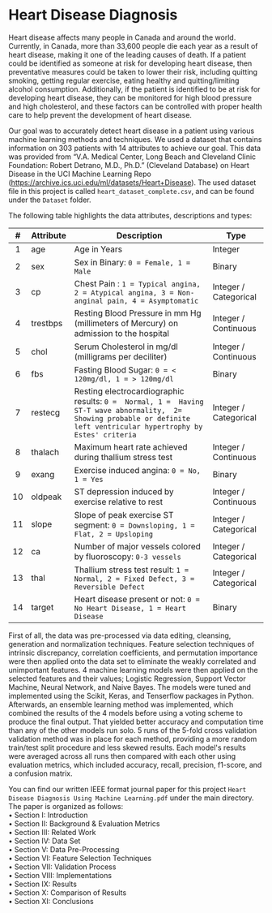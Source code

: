 # Heart Disease Diagnosis

Heart disease affects many people in Canada and around the world. Currently, in Canada, more than 33,600 people die each year as a result of heart disease, making it one of the leading causes of death. If a patient could be identified as someone at risk for developing heart disease, then preventative measures could be taken to lower their risk, including quitting smoking, getting regular exercise, eating healthy and quitting/limiting alcohol consumption. Additionally, if the patient is identified to be at risk for developing heart disease, they can be monitored for high blood pressure and high cholesterol, and these factors can be controlled with proper health care to help prevent the development of heart disease.  

Our goal was to accurately detect heart disease in a patient using various machine learning methods and techniques. We used a dataset that contains information on 303 patients with 14 attributes to achieve our goal. This data was provided from “V.A. Medical Center, Long Beach and Cleveland Clinic Foundation: Robert Detrano, M.D., Ph.D.” (Cleveland Database) on Heart Disease in the UCI Machine Learning Repo (https://archive.ics.uci.edu/ml/datasets/Heart+Disease). The used dataset file in this project is called `heart_dataset_complete.csv`, and can be found under the `Dataset` folder.

The following table highlights the data attributes, descriptions and types:

| #          | Attribute | Description                                                                                                                                                            | Type                  |
|:----------:|-----------|------------------------------------------------------------------------------------------------------------------------------------------------------------------------|-----------------------|
| 1          | age       | Age in Years                                                                                                                                                           | Integer               |
| 2          | sex       | Sex in Binary: `0 = Female, 1 = Male`                                                                                                                                  | Binary                |
| 3          | cp        | Chest Pain :  `1 = Typical angina, 2 = Atypical angina, 3 = Non-anginal pain, 4 = Asymptomatic`                                                                        | Integer / Categorical |
| 4          | trestbps  | Resting Blood Pressure in mm Hg (millimeters of Mercury) on admission to the hospital                                                                                  | Integer / Continuous  |
| 5          | chol      | Serum Cholesterol in mg/dl (milligrams per deciliter)                                                                                                                  | Integer / Continuous  |
| 6          | fbs       | Fasting Blood Sugar: `0 = < 120mg/dl, 1 = > 120mg/dl`                                                                                                                 | Binary                |
| 7          | restecg   | Resting electrocardiographic results: `0 =  Normal, 1 =  Having ST-T wave abnormality,  2= Showing probable or definite left ventricular hypertrophy by Estes' criteria` | Integer / Categorical |
| 8          | thalach   | Maximum heart rate achieved during thallium stress test                                                                                                                | Integer / Continuous  |
| 9          | exang     | Exercise induced angina: `0 = No, 1 = Yes `                                                                                                                              | Binary                |
| 10         | oldpeak   | ST depression induced by exercise relative to rest                                                                                                                     | Integer / Continuous  |
| 11         | slope     | Slope of peak exercise ST segment: `0 = Downsloping, 1 = Flat, 2 = Upsloping`                                                                                           | Integer / Categorical |
| 12         | ca        | Number of major vessels colored by fluoroscopy: `0-3 vessels`                                                                                                            | Integer / Categorical |
| 13         | thal      | Thallium stress test result: `1 = Normal, 2 = Fixed Defect, 3 = Reversible Defect`                                                                                       | Integer / Categorical |
| 14         | target    | Heart disease present or not: `0 = No Heart Disease, 1 = Heart Disease`                                                                                                  | Binary                |

First of all, the data was pre-processed via data editing, cleansing, generation and normalization techniques. Feature selection techniques of intrinsic discrepancy, correlation coefficients, and permutation importance were then applied onto the data set to eliminate the weakly correlated and unimportant features. 4 machine learning models were then applied on the selected features and their values; Logistic Regression, Support Vector Machine, Neural Network, and Naive Bayes. The models were tuned and implemented using the  Scikit, Keras, and Tenserflow packages in Python. Afterwards, an ensemble learning method was implemented, which combined the results of the 4 models before using a voting scheme to produce the final output. That yielded better accuracy and computation time than any of the other models run solo. 5 runs of the 5-fold cross validation validation method was in place for each method, providing a more random train/test split procedure and less skewed results. Each model's results were averaged across all runs then compared with each other using evaluation metrics, which included accuracy, recall, precision, f1-score, and a confusion matrix.

You can find our written IEEE format journal paper for this project `Heart Disease Diagnosis Using Machine Learning.pdf` under the main directory. The paper is organized as follows: <br />
• Section I: Introduction <br />
• Section II: Background & Evaluation Metrics <br />
• Section III: Related Work <br />
• Section IV: Data Set <br />
• Section V: Data Pre-Processing <br />
• Section VI: Feature Selection Techniques <br />
• Section VII: Validation Process <br />
• Section VIII: Implementations <br />
• Section IX: Results <br />
• Section X: Comparison of Results <br />
• Section XI: Conclusions
